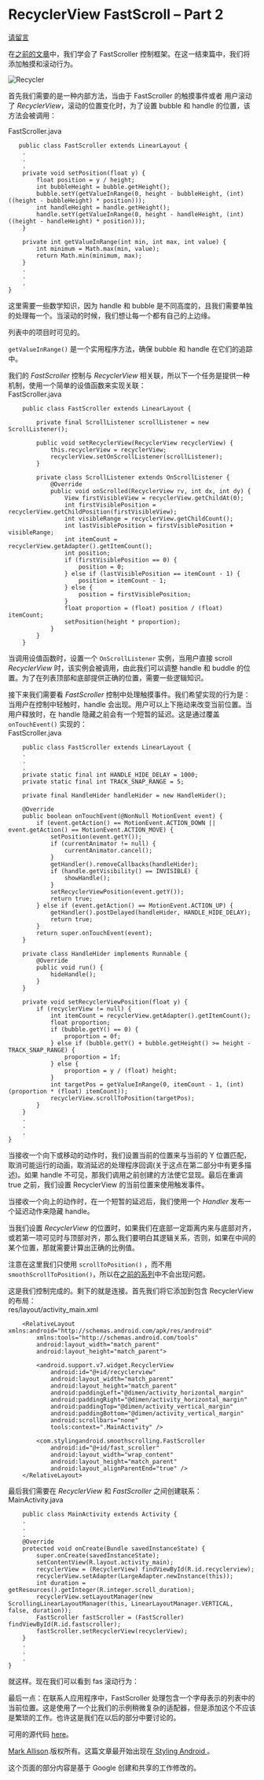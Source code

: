 # RecyclerView FastScroll – Part 2

[请留言](https://blog.stylingandroid.com/recyclerview-fastscroll-part-2/#respond) 

在[之前的文章](https://blog.stylingandroid.com/recyclerview-fastscroll-part-1)中，我们学会了 FastScroller 控制框架。在这一结束篇中，我们将添加触摸和滚动行为。 
 
![Recycler](images/31.gif) 

首先我们需要的是一种内部方法，当由于 FastScroller 的触摸事件或者 用户滚动了 *RecyclerView*，滚动的位置变化时，为了设置 bubble 和 handle 的位置，该方法会被调用： 

FastScroller.java 

```
   public class FastScroller extends LinearLayout {
    .
    .
    .
    private void setPosition(float y) {
        float position = y / height;
        int bubbleHeight = bubble.getHeight();
        bubble.setY(getValueInRange(0, height - bubbleHeight, (int) ((height - bubbleHeight) * position)));
        int handleHeight = handle.getHeight();
        handle.setY(getValueInRange(0, height - handleHeight, (int) ((height - handleHeight) * position)));
    }

    private int getValueInRange(int min, int max, int value) {
        int minimum = Math.max(min, value);
        return Math.min(minimum, max);
    }
    .
    .
    .
}
```

这里需要一些数学知识，因为 handle 和 bubble 是不同高度的，且我们需要单独的处理每一个。当滚动的时候，我们想让每一个都有自己的上边缘。 

列表中的项目时可见的。 

`getValueInRange()` 是一个实用程序方法，确保 bubble 和 handle 在它们的追踪中。 

我们的 *FastScroller* 控制与 *RecyclerView* 相关联，所以下一个任务是提供一种机制，使用一个简单的设值函数来实现关联：  
FastScroller.java 

```
    public class FastScroller extends LinearLayout {

    	private final ScrollListener scrollListener = new ScrollListener();
 
    	public void setRecyclerView(RecyclerView recyclerView) {
        	this.recyclerView = recyclerView;
        	recyclerView.setOnScrollListener(scrollListener);
    	}
 
    	private class ScrollListener extends OnScrollListener {
        	@Override
        	public void onScrolled(RecyclerView rv, int dx, int dy) {
            	View firstVisibleView = recyclerView.getChildAt(0);
            	int firstVisiblePosition = recyclerView.getChildPosition(firstVisibleView);
            	int visibleRange = recyclerView.getChildCount();
            	int lastVisiblePosition = firstVisiblePosition + visibleRange;
            	int itemCount = recyclerView.getAdapter().getItemCount();
            	int position;
            	if (firstVisiblePosition == 0) {
                	position = 0;
            	} else if (lastVisiblePosition == itemCount - 1) {
                	position = itemCount - 1;
            	} else {
                	position = firstVisiblePosition;
            	}
            	float proportion = (float) position / (float) itemCount;
            	setPosition(height * proportion);
        	}
    	}
    }
```

当调用设值函数时，设置一个 `OnScrollListener` 实例，当用户直接 scroll *RecyclerView* 时，该实例会被调用，由此我们可以调整 handle 和 buddle 的位置。为了在列表顶部和底部提供正确的位置，需要一些逻辑知识。 

接下来我们需要看 *FastScroller* 控制中处理触摸事件。我们希望实现的行为是：当用户在控制中轻触时，handle 会出现。用户可以上下拖动来改变当前位置。当用户释放时，在 handle 隐藏之前会有一个短暂的延迟。这是通过覆盖 `onTouchEvent()` 实现的：   
FastScroller.java 

```
    public class FastScroller extends LinearLayout {
    .
    .
    .
    private static final int HANDLE_HIDE_DELAY = 1000;
    private static final int TRACK_SNAP_RANGE = 5;

    private final HandleHider handleHider = new HandleHider();

    @Override
    public boolean onTouchEvent(@NonNull MotionEvent event) {
        if (event.getAction() == MotionEvent.ACTION_DOWN || event.getAction() == MotionEvent.ACTION_MOVE) {
            setPosition(event.getY());
            if (currentAnimator != null) {
                currentAnimator.cancel();
            }
            getHandler().removeCallbacks(handleHider);
            if (handle.getVisibility() == INVISIBLE) {
                showHandle();
            }
            setRecyclerViewPosition(event.getY());
            return true;
        } else if (event.getAction() == MotionEvent.ACTION_UP) {
            getHandler().postDelayed(handleHider, HANDLE_HIDE_DELAY);
            return true;
        }
        return super.onTouchEvent(event);
    }

    private class HandleHider implements Runnable {
        @Override
        public void run() {
            hideHandle();
        }
    }

    private void setRecyclerViewPosition(float y) {
        if (recyclerView != null) {
            int itemCount = recyclerView.getAdapter().getItemCount();
            float proportion;
            if (bubble.getY() == 0) {
                proportion = 0f;
            } else if (bubble.getY() + bubble.getHeight() >= height - TRACK_SNAP_RANGE) {
                proportion = 1f;
            } else {
                proportion = y / (float) height;
            }
            int targetPos = getValueInRange(0, itemCount - 1, (int) (proportion * (float) itemCount));
            recyclerView.scrollToPosition(targetPos);
        }
    }
    .
    .
    .
}
```

当接收一个向下或移动的动作时，我们设置当前的位置来与当前的 Y 位置匹配，取消可能运行的动画，取消延迟的处理程序回调(关于这点在第二部分中有更多描述)。如果 handle 不可见，那我们调用之前创建的方法使它显现。最后在重调 true 之前，我们设置 RecyclerView 的当前位置来使用触发事件。 

当接收一个向上的动作时，在一个短暂的延迟后，我们使用一个 *Handler* 发布一个延迟动作来隐藏 handle。 

当我们设置 *RecyclerView* 的位置时，如果我们在底部一定距离内来与底部对齐，或若第一项可见时与顶部对齐，那么我们要明白其逻辑关系，否则，如果在中间的某个位置，那就需要计算出正确的比例值。

注意在这里我们只使用 `scrollToPosition()` ，而不用 `smoothScrollToPosition()`，所以在[之前的系列](https://blog.stylingandroid.com/scrolling-recyclerview-part-1/)中不会出现问题。 

这是我们控制完成的。剩下的就是连接。首先我们将它添加到包含 RecyclerView 的布局：  
res/layout/activity_main.xml 

```
    <RelativeLayout xmlns:android="http://schemas.android.com/apk/res/android"
    	xmlns:tools="http://schemas.android.com/tools"
    	android:layout_width="match_parent"
    	android:layout_height="match_parent">
 
    	<android.support.v7.widget.RecyclerView
        	android:id="@+id/recyclerview"
        	android:layout_width="match_parent"
        	android:layout_height="match_parent"
        	android:paddingLeft="@dimen/activity_horizontal_margin"
        	android:paddingRight="@dimen/activity_horizontal_margin"
        	android:paddingTop="@dimen/activity_vertical_margin"
        	android:paddingBottom="@dimen/activity_vertical_margin"
        	android:scrollbars="none"
        	tools:context=".MainActivity" />
 
    	<com.stylingandroid.smoothscrolling.FastScroller
        	android:id="@+id/fast_scroller"
        	android:layout_width="wrap_content"
        	android:layout_height="match_parent"
        	android:layout_alignParentEnd="true" />
    </RelativeLayout> 
```

最后我们需要在 *RecyclerView* 和 *FastScroller* 之间创建联系：  
MainActivity.java 

```
    public class MainActivity extends Activity {
    .
    .
    .
    @Override
    protected void onCreate(Bundle savedInstanceState) {
        super.onCreate(savedInstanceState);
        setContentView(R.layout.activity_main);
        recyclerView = (RecyclerView) findViewById(R.id.recyclerview);
        recyclerView.setAdapter(LargeAdapter.newInstance(this));
        int duration = getResources().getInteger(R.integer.scroll_duration);
        recyclerView.setLayoutManager(new ScrollingLinearLayoutManager(this, LinearLayoutManager.VERTICAL, false, duration));
        FastScroller fastScroller = (FastScroller) findViewById(R.id.fastscroller);
        fastScroller.setRecyclerView(recyclerView);
    }
    .
    .
    .
}
```

就这样。现在我们可以看到 fas 滚动行为： 

最后一点：在联系人应用程序中，FastScroller 处理包含一个字母表示的列表中的当前位置。这是使用了一个比我们的示例稍微复杂的适配器，但是添加这个不应该是繁琐的工作。也许这是我们在以后的部分中要讨论的。 

可用的源代码 [here](https://bitbucket.org/StylingAndroid/scrollingrecyclerview/src/470c1da307401c1a2af4564780c07486e23a6d76/?at=FastScroll)。 

[Mark Allison](https://blog.stylingandroid.com/).版权所有。这篇文章最开始出现在[ Styling Android ](http://blog.stylingandroid.com/)。 

这个页面的部分内容是基于 Google 创建和共享的工作修改的。

